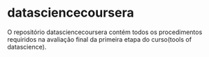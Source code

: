 # datasciencecoursera
O repositório datasciencecoursera contém todos os procedimentos requiridos na avaliação final da primeira etapa do curso(tools of datascience).
